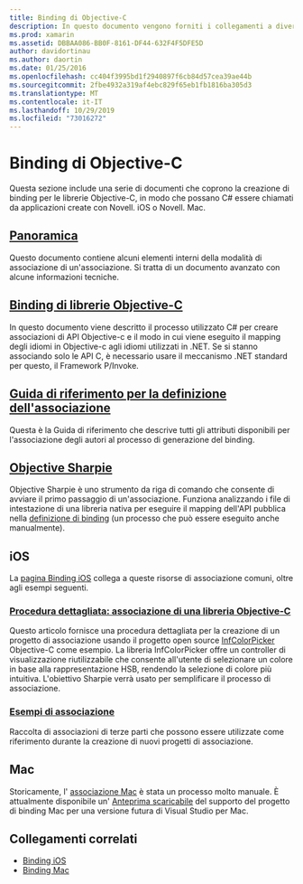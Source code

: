 ```yaml
---
title: Binding di Objective-C
description: In questo documento vengono forniti i collegamenti a diverse guide che descrivono come creare C# binding per il codice Objective-C, consentendo agli sviluppatori di utilizzare librerie fuori programma nelle applicazioni Novell.
ms.prod: xamarin
ms.assetid: DBBAA086-BB0F-8161-DF44-632F4F5DFE5D
author: davidortinau
ms.author: daortin
ms.date: 01/25/2016
ms.openlocfilehash: cc404f3995bd1f2940897f6cb84d57cea39ae44b
ms.sourcegitcommit: 2fbe4932a319af4ebc829f65eb1fb1816ba305d3
ms.translationtype: MT
ms.contentlocale: it-IT
ms.lasthandoff: 10/29/2019
ms.locfileid: "73016272"
---
```

# <a name="binding-objective-c"></a>Binding di Objective-C

Questa sezione include una serie di documenti che coprono la creazione di binding per le librerie Objective-C, in modo che possano C# essere chiamati da applicazioni create con Novell. iOS o Novell. Mac.

## <a name="overviewcross-platformmaciosbindingoverviewmd"></a>[Panoramica](~/cross-platform/macios/binding/overview.md)

Questo documento contiene alcuni elementi interni della modalità di associazione di un'associazione. Si tratta di un documento avanzato con alcune informazioni tecniche.

## <a name="binding-objective-c-librariescross-platformmaciosbindingobjective-c-librariesmd"></a>[Binding di librerie Objective-C](~/cross-platform/macios/binding/objective-c-libraries.md)

In questo documento viene descritto il processo utilizzato C# per creare associazioni di API Objective-c e il modo in cui viene eseguito il mapping degli idiomi in Objective-c agli idiomi utilizzati in .NET.
Se si stanno associando solo le API C, è necessario usare il meccanismo .NET standard per questo, il Framework P/Invoke.

## <a name="binding-definition-reference-guidecross-platformmaciosbindingbinding-types-referencemd"></a>[Guida di riferimento per la definizione dell'associazione](~/cross-platform/macios/binding/binding-types-reference.md)

Questa è la Guida di riferimento che descrive tutti gli attributi disponibili per l'associazione degli autori al processo di generazione del binding.

## <a name="objective-sharpiecross-platformmaciosbindingobjective-sharpieindexmd"></a>[Objective Sharpie](~/cross-platform/macios/binding/objective-sharpie/index.md)

Objective Sharpie è uno strumento da riga di comando che consente di avviare il primo passaggio di un'associazione. Funziona analizzando i file di intestazione di una libreria nativa per eseguire il mapping dell'API pubblica nella [definizione di binding](~/cross-platform/macios/binding/objective-c-libraries.md) (un processo che può essere eseguito anche manualmente).

## <a name="ios"></a>iOS

La [pagina Binding iOS](~/ios/platform/binding-objective-c/index.md) collega a queste risorse di associazione comuni, oltre agli esempi seguenti.

### <a name="walkthrough-binding-an-objective-c-libraryiosplatformbinding-objective-cwalkthroughmd"></a>[Procedura dettagliata: associazione di una libreria Objective-C](~/ios/platform/binding-objective-c/walkthrough.md)

Questo articolo fornisce una procedura dettagliata per la creazione di un progetto di associazione usando il progetto open source [InfColorPicker](https://github.com/InfinitApps/InfColorPicker) Objective-C come esempio. La libreria InfColorPicker offre un controller di visualizzazione riutilizzabile che consente all'utente di selezionare un colore in base alla rappresentazione HSB, rendendo la selezione di colore più intuitiva. L'obiettivo Sharpie verrà usato per semplificare il processo di associazione.

### <a name="binding-sampleshttpsgithubcommonomonotouch-bindings"></a>[Esempi di associazione](https://github.com/mono/monotouch-bindings)

Raccolta di associazioni di terze parti che possono essere utilizzate come riferimento durante la creazione di nuovi progetti di associazione.

## <a name="mac"></a>Mac

Storicamente, l' [associazione Mac](~/mac/platform/binding.md) è stata un processo molto manuale. È attualmente disponibile un' [Anteprima scaricabile](https://forums.xamarin.com/discussion/59760/xamarin-mac-binding-project-preview) del supporto del progetto di binding Mac per una versione futura di Visual Studio per Mac.

## <a name="related-links"></a>Collegamenti correlati

- [Binding iOS](~/ios/platform/binding-objective-c/index.md)
- [Binding Mac](~/mac/platform/binding.md)
